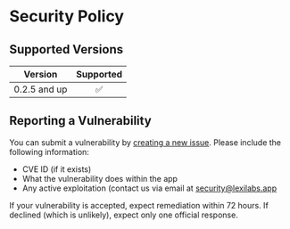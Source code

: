 # Security Policy

## Supported Versions

|    Version     |      Supported       |
|:--------------:|:--------------------:|
|  0.2.5 and up  |  :white_check_mark:  |

## Reporting a Vulnerability

You can submit a vulnerability by [creating a new issue](https://github.com/LexiLabs-App/basic-ads/issues/new).
Please include the following information:
* CVE ID (if it exists)
* What the vulnerability does within the app
* Any active exploitation (contact us via email at [security@lexilabs.app](mailto://security@lexilabs.app)

If your vulnerability is accepted, expect remediation within 72 hours.
If declined (which is unlikely), expect only one official response.